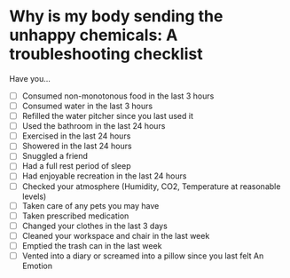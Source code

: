 # Why is my body sending the unhappy chemicals: A troubleshooting checklist
Have you...
- [ ] Consumed non-monotonous food in the last 3 hours
- [ ] Consumed water in the last 3 hours
- [ ] Refilled the water pitcher since you last used it
- [ ] Used the bathroom in the last 24 hours
- [ ] Exercised in the last 24 hours
- [ ] Showered in the last 24 hours
- [ ] Snuggled a friend
- [ ] Had a full rest period of sleep
- [ ] Had enjoyable recreation in the last 24 hours
- [ ] Checked your atmosphere (Humidity, CO2, Temperature at reasonable levels)
- [ ] Taken care of any pets you may have
- [ ] Taken prescribed medication
- [ ] Changed your clothes in the last 3 days
- [ ] Cleaned your workspace and chair in the last week
- [ ] Emptied the trash can in the last week
- [ ] Vented into a diary or screamed into a pillow since you last felt An Emotion
